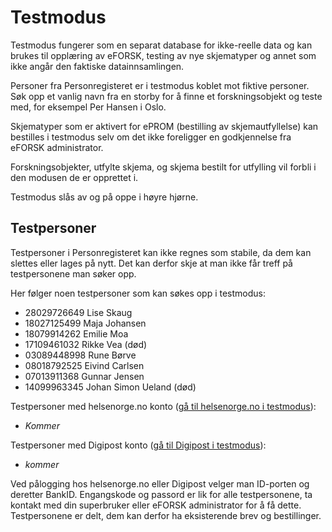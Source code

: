 # Testmodus

Testmodus fungerer som en separat database for ikke-reelle data og kan brukes til opplæring av eFORSK, testing av nye skjematyper og annet som ikke angår den faktiske datainnsamlingen.

Personer fra Personregisteret er i testmodus koblet mot fiktive personer. 
Søk opp et vanlig navn fra en storby for å finne et forskningsobjekt og teste med, for eksempel Per Hansen i Oslo.

Skjematyper som er aktivert for ePROM (bestilling av skjemautfyllelse) kan bestilles i testmodus selv om det ikke foreligger en godkjennelse fra eFORSK administrator.

Forskningsobjekter, utfylte skjema, og skjema bestilt for utfylling vil forbli i den modusen de er opprettet i.

Testmodus slås av og på oppe i høyre hjørne.

## Testpersoner

Testpersoner i Personregisteret kan ikke regnes som stabile, da dem kan slettes eller lages på nytt. Det kan derfor skje at man ikke får treff på testpersonene man søker opp.

Her følger noen testpersoner som kan søkes opp i testmodus:

* 28029726649 Lise Skaug
* 18027125499 Maja Johansen
* 18079914262 Emilie Moa
* 17109461032 Rikke Vea (død)
* 03089448998 Rune Børve
* 08018792525 Eivind Carlsen
* 07013911368 Gunnar Jensen
* 14099963345 Johan Simon Ueland (død)

Testpersoner med helsenorge.no konto (<a href="https://minhelse.hn2.test.nhn.no/" target="_blank">gå til helsenorge.no i testmodus</a>):

* *Kommer*

Testpersoner med Digipost konto (<a href="https://www.difitest.digipost.no/" target="_blank">gå til Digipost i testmodus</a>):

* *kommer*

Ved pålogging hos helsenorge.no eller Digipost velger man ID-porten og deretter BankID. Engangskode og passord er lik for alle testpersonene, ta kontakt med din superbruker eller eFORSK administrator for å få dette. Testpersonene er delt, dem kan derfor ha eksisterende brev og bestillinger.
